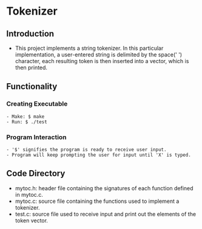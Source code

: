 # Tokenizer

## Introduction
  - This project implements a string tokenizer. In this particular implementation, a user-entered string is delimited by the 
    space(' ') character, each resulting token is then inserted into a vector, which is then printed.
   
## Functionality
  ### Creating Executable
    - Make: $ make
    - Run: $ ./test
  ### Program Interaction
    - '$' signifies the program is ready to receive user input.
    - Program will keep prompting the user for input until 'X' is typed.
## Code Directory
  - mytoc.h: header file containing the signatures of each function defined in mytoc.c.
  - mytoc.c: source file containing the functions used to implement a tokenizer. 
  - test.c: source file used to receive input and print out the elements of the token vector.

